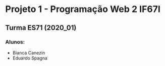 ﻿# Projeto 1 - Programação Web 2 IF67I
 ## Turma ES71 (2020_01)
 
 ### Alunos:
 - Bianca Canezin
 - Eduardo Spagna
